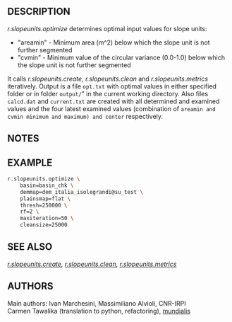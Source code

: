 ## DESCRIPTION

*r.slopeunits.optimize* determines optimal input values for slope units:

  - "areamin" - Minimum area (m^2) below which the slope unit is not
    further segmented
  - "cvmin" - Minimum value of the circular variance (0.0-1.0) below
    which the slope unit is not further segmented

It calls *r.slopeunits.create*, *r.slopeunits.clean* and
*r.slopeunits.metrics* iteratively. Output is a file `opt.txt` with
optimal values in either specified folder or in folder `output/`" in the
current working directory. Also files `calcd.dat` and `current.txt` are
created with all determined and examined values and the four latest
examined values (combination of `areamin and cvmin minimum and maximum)
and center` respectively.

## NOTES

## EXAMPLE

```sh
r.slopeunits.optimize \
    basin=basin_chk \
    demmap=dem_italia_isolegrandi@su_test \
    plainsmap=flat \
    thresh=250000 \
    rf=2 \
    maxiteration=50 \
    cleansize=25000
```

## SEE ALSO

*[r.slopeunits.create](r.slopeunits.create.md),
[r.slopeunits.clean](r.slopeunits.clean.md),
[r.slopeunits.metrics](r.slopeunits.metrics.md)*

## AUTHORS

Main authors: Ivan Marchesini, Massimiliano Alvioli, CNR-IRPI  
Carmen Tawalika (translation to python, refactoring),
[mundialis](https://www.mundialis.de/)
